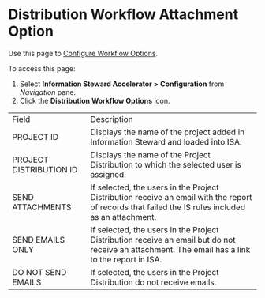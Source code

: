 # Distribution Workflow Attachment Option

<div class="use">

Use this page to [Configure Workflow
Options](../Use_Cases/Configure_Workflow_OptionsISA.htm).

</div>

To access this page:

1.  Select **Information Steward Accelerator \>**
    <span style="font-weight: bold;">Configuration</span> from
    *Navigation* pane.
2.  Click the <span style="font-weight: bold;">Distribution Workflow
    Options</span>
icon.

|                         |                                                                                                                                                    |
| ----------------------- | -------------------------------------------------------------------------------------------------------------------------------------------------- |
| Field                   | Description                                                                                                                                        |
| PROJECT ID              | Displays the name of the project added in Information Steward and loaded into ISA.                                                                 |
| PROJECT DISTRIBUTION ID | Displays the name of the Project Distribution to which the selected user is assigned.                                                              |
| SEND ATTACHMENTS        | If selected, the users in the Project Distribution receive an email with the report of records that failed the IS rules included as an attachment. |
| SEND EMAILS ONLY        | If selected, the users in the Project Distribution receive an email but do not receive an attachment. The email has a link to the report in ISA.   |
| DO NOT SEND EMAILS      | If selected, the users in the Project Distribution do not receive emails.                                                                          |
